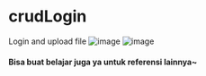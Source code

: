# crudLogin
Login and upload file
![image](https://user-images.githubusercontent.com/61927381/144014329-c6ade8a8-1692-4bf6-b7a6-2607d79b1700.png)
![image](https://user-images.githubusercontent.com/61927381/144014303-84106bba-69e8-4fe2-ac5a-392211a071d8.png)

#### Bisa buat belajar juga ya untuk referensi lainnya~
